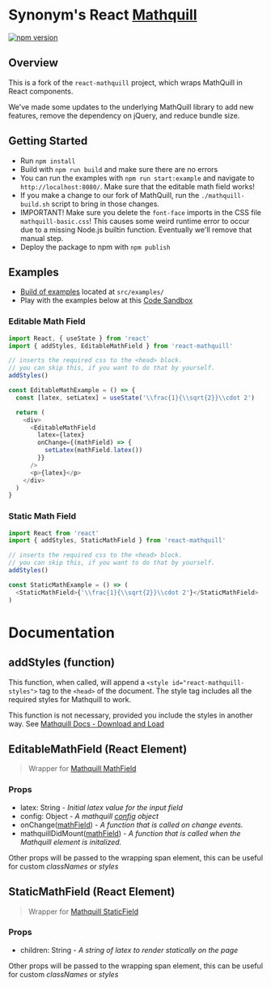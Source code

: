 # Synonym's React [Mathquill](http://mathquill.com/)

[![npm version](https://badge.fury.io/js/@synonym-bio%2Freact-mathquill.svg)](https://badge.fury.io/js/@synonym-bio%2Freact-mathquill)

## Overview

This is a fork of the `react-mathquill` project, which wraps MathQuill in React components.

We've made some updates to the underlying MathQuill library to add new features, remove the dependency on jQuery, and reduce bundle size.

## Getting Started

- Run `npm install`
- Build with `npm run build` and make sure there are no errors
- You can run the examples with `npm run start:example` and navigate to `http://localhost:8080/`. Make sure that the editable math field works!
- If you make a change to our fork of MathQuill, run the `./mathquill-build.sh` script to bring in those changes.
- IMPORTANT! Make sure you delete the `font-face` imports in the CSS file `mathquill-basic.css`! This causes some weird runtime error to occur due to a missing Node.js builtin function. Eventually we'll remove that manual step.
- Deploy the package to npm with `npm publish`

## Examples

- [Build of examples](https://viktorstrate.github.io/react-mathquill/) located at `src/examples/`
- Play with the examples below at this [Code Sandbox](https://codesandbox.io/s/sweet-liskov-8mlzu)

### Editable Math Field

```javascript
import React, { useState } from 'react'
import { addStyles, EditableMathField } from 'react-mathquill'

// inserts the required css to the <head> block.
// you can skip this, if you want to do that by yourself.
addStyles()

const EditableMathExample = () => {
  const [latex, setLatex] = useState('\\frac{1}{\\sqrt{2}}\\cdot 2')

  return (
    <div>
      <EditableMathField
        latex={latex}
        onChange={(mathField) => {
          setLatex(mathField.latex())
        }}
      />
      <p>{latex}</p>
    </div>
  )
}
```

### Static Math Field

```javascript
import React from 'react'
import { addStyles, StaticMathField } from 'react-mathquill'

// inserts the required css to the <head> block.
// you can skip this, if you want to do that by yourself.
addStyles()

const StaticMathExample = () => (
  <StaticMathField>{'\\frac{1}{\\sqrt{2}}\\cdot 2'}</StaticMathField>
)
```

# Documentation

## addStyles (function)

This function, when called, will append a `<style id="react-mathquill-styles">` tag to the `<head>` of the document.
The style tag includes all the required styles for Mathquill to work.

This function is not necessary, provided you include the styles in another way. See [Mathquill Docs - Download and Load](http://docs.mathquill.com/en/latest/Getting_Started/)

## EditableMathField (React Element)

> Wrapper for [Mathquill MathField](http://docs.mathquill.com/en/latest/Api_Methods/#mqmathfieldhtml_element-config)

### Props

- latex: String - _Initial latex value for the input field_
- config: Object - _A mathquill [config](http://docs.mathquill.com/en/latest/Config/) object_
- onChange([mathField](http://docs.mathquill.com/en/latest/Api_Methods/#mqmathfieldhtml_element-config)) - _A function that is called on change events._
- mathquillDidMount([mathField](http://docs.mathquill.com/en/latest/Api_Methods/#mqmathfieldhtml_element-config)) - _A function that is called when the Mathquill element is initalized._

Other props will be passed to the wrapping span element, this can be useful for custom _classNames_ or _styles_

## StaticMathField (React Element)

> Wrapper for [Mathquill StaticField](http://docs.mathquill.com/en/latest/Api_Methods/#mqstaticmathhtml_element)

### Props

- children: String - _A string of latex to render statically on the page_

Other props will be passed to the wrapping span element, this can be useful for custom _classNames_ or _styles_
